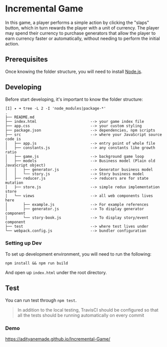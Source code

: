 # Incremental Game

In this game, a player performs a simple action by clicking the "slaps" button, which in turn rewards the player with a unit of currency. The player may spend their currency to purchase generators that allow the player to earn currency faster or automatically, without needing to perform the initial action.

## Prerequisites

Once knowing the folder structure, you will need to install [Node.js](https://nodejs.org/en/).

## Developing

Before start developing, it's important to know the folder structure:

```
[I] ✦ ➜ tree -L 2 -I 'node_modules|package-*'
.
├── README.md
├── index.html                        --> your game index file
├── app.css                           --> your custom styling
├── package.json                      --> dependencies, npm scripts
├── src                               --> where your JavaScript source code is
│   ├── app.js                        --> entry point of whole file
│   ├── constants.js                  --> any constants like growth ratio
│   ├── game.js                       --> background game loop
│   ├── models                        --> Business model (Plain old JavaScript object)
│   │   ├── generator.js              --> Generator business model
│   │   └── story.js                  --> Story business model
│   ├── reducer.js                    --> reducers are for state mutation
│   ├── store.js                      --> simple redux implementation store
│   └── views                         --> all web components lives here
│       ├── example.js                --> For example references
│       ├── generator.js              --> To display generator component
│       └── story-book.js             --> To display story/event component
├── test                              --> where test lives under
└── webpack.config.js                 --> bundler configuration
```

### Setting up Dev

To set up development environment, you will need to run the following:

```
npm install && npm run build
```

And open up `index.html` under the root directory.

## Test

You can run test through `npm test`.

> In addition to the local testing, TravisCI should be configured so that all the
> tests should be running automatically on every commit

### Demo

https://adityanemade.github.io/Incremental-Game/
